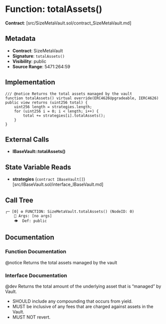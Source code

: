 # Function: totalAssets()

**Contract**: [src/SizeMetaVault.sol/contract_SizeMetaVault.md]

## Metadata

- **Contract**: SizeMetaVault
- **Signature**: `totalAssets()`
- **Visibility**: public
- **Source Range**: 5471:264:59

## Implementation

```solidity
/// @notice Returns the total assets managed by the vault
function totalAssets() virtual override(ERC4626Upgradeable, IERC4626) public view returns (uint256 total) {
    uint256 length = strategies.length;
    for (uint256 i = 0; i < length; i++) {
        total += strategies[i].totalAssets();
    }
}
```

## External Calls

- **IBaseVault::totalAssets()**

## State Variable Reads

- **strategies** (`contract IBaseVault[]`) [src/IBaseVault.sol/interface_IBaseVault.md]

## Call Tree

```
┌─ [0] ⚙️ FUNCTION: SizeMetaVault.totalAssets() (NodeID: 0)
    💬 Args: [no args]
    👁️  Def: public
```

## Documentation

### Function Documentation

@notice Returns the total assets managed by the vault

### Interface Documentation

 @dev Returns the total amount of the underlying asset that is “managed” by Vault.
 - SHOULD include any compounding that occurs from yield.
 - MUST be inclusive of any fees that are charged against assets in the Vault.
 - MUST NOT revert.
